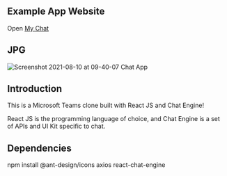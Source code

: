 ## Example App Website

Open [My Chat](https://angry-brown-95de85.netlify.app/)

## JPG

![Screenshot 2021-08-10 at 09-40-07 Chat App](https://user-images.githubusercontent.com/79200136/128828084-7b34d47b-fcde-4f05-ba09-d1d7f361743d.png)



## Introduction

This is a Microsoft Teams clone built with React JS and Chat Engine!

React JS is the programming language of choice, and Chat Engine is a set of APIs and UI Kit specific to chat.

## Dependencies

npm install
@ant-design/icons
axios
react-chat-engine
